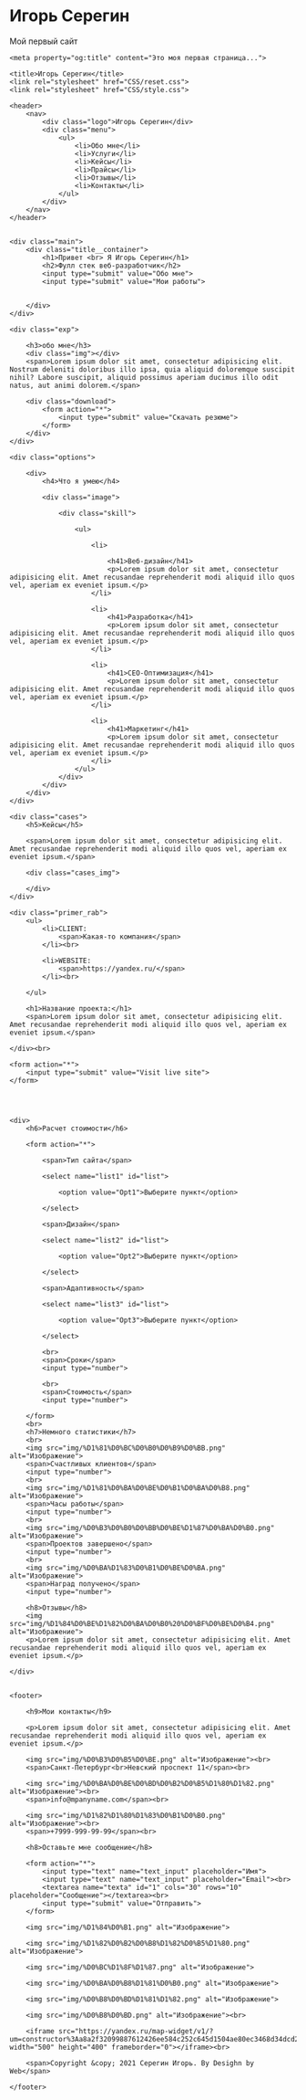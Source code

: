 # Игорь Серегин
Мой первый сайт
<!DOCTYPE html>
<html lang="en">

<head>
    <meta charset="UTF-8">
    <meta name="description" content="Это моя первая страница...">
    <meta name="author" content="Igor">
    <meta name="robots" content="all">

    <meta property="og:title" content="Это моя первая страница...">

    <title>Игорь Серегин</title>
    <link rel="stylesheet" href="CSS/reset.css">
    <link rel="stylesheet" href="CSS/style.css">
</head>

<body>

    <header>
        <nav>
            <div class="logo">Игорь Серегин</div>
            <div class="menu">
                <ul>
                    <li>Обо мне</li>
                    <li>Услуги</li>
                    <li>Кейсы</li>
                    <li>Прайсы</li>
                    <li>Отзывы</li>
                    <li>Контакты</li>
                </ul>
            </div>
        </nav>
    </header>


    <div class="main">
        <div class="title__container">
            <h1>Привет <br> Я Игорь Серегин</h1>
            <h2>Фулл стек веб-разработчик</h2>
            <input type="submit" value="Обо мне">
            <input type="submit" value="Мои работы">


        </div>
    </div>

    <div class="exp">

        <h3>обо мне</h3>
        <div class="img"></div>
        <span>Lorem ipsum dolor sit amet, consectetur adipisicing elit. Nostrum deleniti doloribus illo ipsa, quia aliquid doloremque suscipit nihil? Labore suscipit, aliquid possimus aperiam ducimus illo odit natus, aut animi dolorem.</span>

        <div class="download">
            <form action="*">
                <input type="submit" value="Скачать резюме">
            </form>
        </div>
    </div>

    <div class="options">

        <div>
            <h4>Что я умею</h4>

            <div class="image">

                <div class="skill">

                    <ul>

                        <li>

                            <h41>Веб-дизайн</h41>
                            <p>Lorem ipsum dolor sit amet, consectetur adipisicing elit. Amet recusandae reprehenderit modi aliquid illo quos vel, aperiam ex eveniet ipsum.</p>
                        </li>

                        <li>
                            <h41>Разработка</h41>
                            <p>Lorem ipsum dolor sit amet, consectetur adipisicing elit. Amet recusandae reprehenderit modi aliquid illo quos vel, aperiam ex eveniet ipsum.</p>
                        </li>

                        <li>
                            <h41>CEO-Оптимизация</h41>
                            <p>Lorem ipsum dolor sit amet, consectetur adipisicing elit. Amet recusandae reprehenderit modi aliquid illo quos vel, aperiam ex eveniet ipsum.</p>
                        </li>

                        <li>
                            <h41>Маркетинг</h41>
                            <p>Lorem ipsum dolor sit amet, consectetur adipisicing elit. Amet recusandae reprehenderit modi aliquid illo quos vel, aperiam ex eveniet ipsum.</p>
                        </li>
                    </ul>
                </div>
            </div>
        </div>
    </div>

    <div class="cases">
        <h5>Кейсы</h5>

        <span>Lorem ipsum dolor sit amet, consectetur adipisicing elit. Amet recusandae reprehenderit modi aliquid illo quos vel, aperiam ex eveniet ipsum.</span>

        <div class="cases_img">

        </div>
    </div>

    <div class="primer_rab">
        <ul>
            <li>CLIENT:
                <span>Какая-то компания</span>
            </li><br>

            <li>WEBSITE:
                <span>https://yandex.ru/</span>
            </li><br>

        </ul>

        <h1>Название проекта:</h1>
        <span>Lorem ipsum dolor sit amet, consectetur adipisicing elit. Amet recusandae reprehenderit modi aliquid illo quos vel, aperiam ex eveniet ipsum.</span>

    </div><br>

    <form action="*">
        <input type="submit" value="Visit live site">
    </form>




    <div>
        <h6>Расчет стоимости</h6>

        <form action="*">

            <span>Тип сайта</span>

            <select name="list1" id="list">

                <option value="Opt1">Выберите пункт</option>

            </select>

            <span>Дизайн</span>

            <select name="list2" id="list">

                <option value="Opt2">Выберите пункт</option>

            </select>

            <span>Адаптивность</span>

            <select name="list3" id="list">

                <option value="Opt3">Выберите пункт</option>

            </select>

            <br>
            <span>Сроки</span>
            <input type="number">

            <br>
            <span>Стоимость</span>
            <input type="number">

        </form>
        <br>
        <h7>Немного статистики</h7>
        <br>
        <img src="img/%D1%81%D0%BC%D0%B0%D0%B9%D0%BB.png" alt="Изображение">
        <span>Счастливых клиентов</span>
        <input type="number">
        <br>
        <img src="img/%D1%81%D0%BA%D0%BE%D0%B1%D0%BA%D0%B8.png" alt="Изображение">
        <span>Часы работы</span>
        <input type="number">
        <br>
        <img src="img/%D0%B3%D0%B0%D0%BB%D0%BE%D1%87%D0%BA%D0%B0.png" alt="Изображение">
        <span>Проектов завершено</span>
        <input type="number">
        <br>
        <img src="img/%D0%BA%D1%83%D0%B1%D0%BE%D0%BA.png" alt="Изображение">
        <span>Наград получено</span>
        <input type="number">

        <h8>Отзывы</h8>
        <img src="img/%D1%84%D0%BE%D1%82%D0%BA%D0%B0%20%D0%BF%D0%BE%D0%B4.png" alt="Изображение">
        <p>Lorem ipsum dolor sit amet, consectetur adipisicing elit. Amet recusandae reprehenderit modi aliquid illo quos vel, aperiam ex eveniet ipsum.</p>

    </div>


    <footer>

        <h9>Мои контакты</h9>

        <p>Lorem ipsum dolor sit amet, consectetur adipisicing elit. Amet recusandae reprehenderit modi aliquid illo quos vel, aperiam ex eveniet ipsum.</p>

        <img src="img/%D0%B3%D0%B5%D0%BE.png" alt="Изображение"><br>
        <span>Санкт-Петербург<br>Невский проспект 11</span><br>

        <img src="img/%D0%BA%D0%BE%D0%BD%D0%B2%D0%B5%D1%80%D1%82.png" alt="Изображение"><br>
        <span>info@mpanyname.com</span><br>

        <img src="img/%D1%82%D1%80%D1%83%D0%B1%D0%B0.png" alt="Изображение"><br>
        <span>+7999-999-99-99</span><br>

        <h8>Оставьте мне сообщение</h8>

        <form action="*">
            <input type="text" name="text_input" placeholder="Имя">
            <input type="text" name="text_input" placeholder="Email"><br>
            <textarea name="texta" id="1" cols="30" rows="10" placeholder="Сообщение"></textarea><br>
            <input type="submit" value="Отправить">
        </form>

        <img src="img/%D1%84%D0%B1.png" alt="Изображение">

        <img src="img/%D1%82%D0%B2%D0%B8%D1%82%D0%B5%D1%80.png" alt="Изображение">

        <img src="img/%D0%BC%D1%8F%D1%87.png" alt="Изображение">

        <img src="img/%D0%BA%D0%B8%D1%81%D0%B0.png" alt="Изображение">

        <img src="img/%D0%B8%D0%BD%D1%81%D1%82.png" alt="Изображение">

        <img src="img/%D0%B8%D0%BD.png" alt="Изображение"><br>

        <iframe src="https://yandex.ru/map-widget/v1/?um=constructor%3Aa8a2f32099887612426ee584c252c645d1504ae80ec3468d34dcd238284216bf&amp;source=constructor" width="500" height="400" frameborder="0"></iframe><br>

        <span>Copyright &copy; 2021 Серегин Игорь. By Desighn by Web</span>

    </footer>

</body>

</html>
